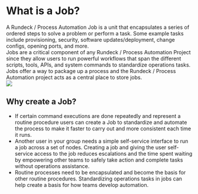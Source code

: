 # What is a Job?
A Rundeck / Process Automation Job is a unit that encapsulates a series of ordered steps to solve a problem or perform a task. Some example tasks include provisioning, security, software updates/deployment, change configs, opening ports, and more.<br>
Jobs are a critical component of any Rundeck / Process Automation Project since they allow users to run powerful workflows that span the different scripts, tools, APIs, and system commands to standardize operations tasks. Jobs offer a way to package up a process and the Rundeck / Process Automation project acts as a central place to store jobs.<br>
![](~@assets/img/job_diagram.png)

## Why create a Job?
* If certain command executions are done repeatedly and represent a routine procedure users can create a Job to standardize and automate the process to make it faster to carry out and more consistent each time it runs.<br>
* Another user in your group needs a simple self-service interface to run a job across a set of nodes. Creating a job and giving the user self-service access to the job reduces escalations and the time spent waiting by empowering other teams to safely take action and complete tasks without operations assistance.<br>
* Routine processes need to be encapsulated and become the basis for other routine procedures. Standardizing operations tasks in jobs can help create a basis for how teams develop automation.<br>